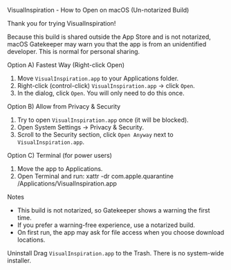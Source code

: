 VisualInspiration - How to Open on macOS (Un-notarized Build)

Thank you for trying VisualInspiration!

Because this build is shared outside the App Store and is not notarized, macOS Gatekeeper may warn you that the app is from an unidentified developer. This is normal for personal sharing.

Option A) Fastest Way (Right-click Open)
1. Move `VisualInspiration.app` to your Applications folder.
2. Right-click (control-click) `VisualInspiration.app` → click `Open`.
3. In the dialog, click `Open`. You will only need to do this once.

Option B) Allow from Privacy & Security
1. Try to open `VisualInspiration.app` once (it will be blocked).
2. Open System Settings → Privacy & Security.
3. Scroll to the Security section, click `Open Anyway` next to `VisualInspiration.app`.

Option C) Terminal (for power users)
1. Move the app to Applications.
2. Open Terminal and run:
   xattr -dr com.apple.quarantine /Applications/VisualInspiration.app

Notes
- This build is not notarized, so Gatekeeper shows a warning the first time.
- If you prefer a warning-free experience, use a notarized build.
- On first run, the app may ask for file access when you choose download locations.

Uninstall
Drag `VisualInspiration.app` to the Trash. There is no system-wide installer.



